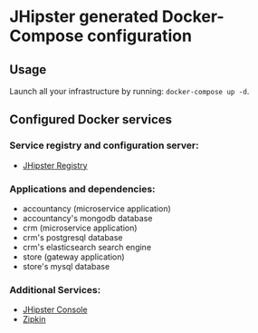 # JHipster generated Docker-Compose configuration

## Usage

Launch all your infrastructure by running: `docker-compose up -d`.

## Configured Docker services

### Service registry and configuration server:
- [JHipster Registry](http://localhost:8761)

### Applications and dependencies:
- accountancy (microservice application)
- accountancy's mongodb database
- crm (microservice application)
- crm's postgresql database
- crm's elasticsearch search engine
- store (gateway application)
- store's mysql database

### Additional Services:

- [JHipster Console](http://localhost:5601)
- [Zipkin](http://localhost:9411)
